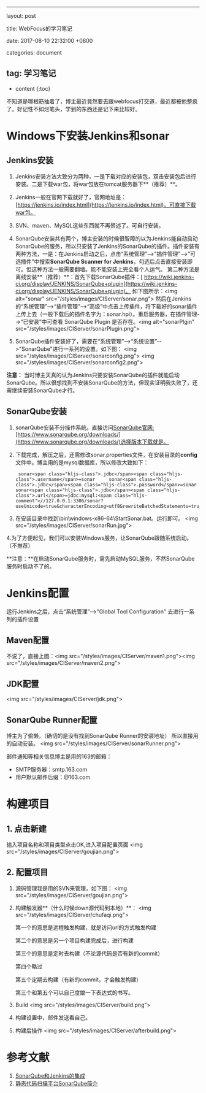 * * *

layout: post

title:  WebFocus的学习笔记

date:   2017-08-10 22:32:00 +0800

categories: document

## tag: 学习笔记

*   content
{:toc}

不知道是哪根筋抽着了，博主最近竟然要去跟webfocus打交道，最近都被他整疯了。好记性不如烂笔头，学到的东西还是记下来比较好。

# Windows下安装Jenkins和sonar

## Jenkins安装

1.  Jenkins安装方法大致分为两种，一是下载对应的安装包，双击安装包后进行安装。二是下载war包，将war包放在tomcat服务器下**（推荐）**。
2.  Jenkins一般在官网下载就好了，官网地址是：[https://jenkins.io/index.html](https://jenkins.io/index.html)。可直接下载war包。
3.  SVN、maven、MySQL这些东西就不再赘述了。可自行安装。
4.  SonarQube安装共有两个，博主安装的时候很智障的以为Jenkins能自动启动SonarQube的服务，所以只安装了Jenkins的SonarQube的插件。插件安装有两种方法，一是：在Jenkins启动之后，点击“系统管理”--&gt;"插件管理"--&gt;“可选插件”中搜索**SonarQube Scanner for Jenkins**，勾选后点击直接安装即可。但这种方法一般需要翻墙。能不能安装上完全看个人运气。
第二种方法是离线安装**（推荐）**：首先下载SonarQube插件：[ https://wiki.jenkins-ci.org/display/JENKINS/SonarQube+plugin](https://wiki.jenkins-ci.org/display/JENKINS/SonarQube+plugin)。
如下图所示：&lt;img alt="sonar" src="/styles/images/CIServer/sonar.png"&gt;
然后在Jenkins的“系统管理”--&gt;“插件管理”--&gt;“高级”中点击上传插件，将下载好的sonar插件上传上去（一般下载后的插件名字为：sonar.hpi）。重启服务器，在插件管理--&gt;“已安装”中可查看 SonarQube Plugin 是否存在。&lt;img alt="sonarPlgin" src="/styles/images/CIServer/sonarPlugin.png"&gt;

5.  SonarQube插件安装好了，需要在“系统管理”--&gt;“系统设置”--&gt;"SonarQube"进行一系列的设置。如下图：
&lt;img src="/styles/images/CIServer/sonarconfig.png"&gt;
&lt;img src="/styles/images/CIServer/sonarconfig2.png"&gt;

**注意：**
当时博主天真的认为Jenkins只要安装SonarQube的插件就能启动SonarQube。所以很想找到不安装SonarQube的方法，但现实证明我失败了，还需继续安装SonarQube才行。

## SonarQube安装

1.  sonarQube安装不分操作系统。直接访问[SonarQube官网:](https://www.sonarqube.org/downloads/)[https://www.sonarqube.org/downloads/](https://www.sonarqube.org/downloads/)选择版本下载就是。
2.  下载完成，解压之后，还需修改sonar.properties文件，在安装目录的**config**文件中。博主用的是mysql数据库，所以修改大致如下：

         sonar<span class="hljs-class">.jdbc</span><span class="hljs-class">.username</span>=sonar     sonar<span class="hljs-class">.jdbc</span><span class="hljs-class">.password</span>=sonar     sonar<span class="hljs-class">.jdbc</span><span class="hljs-class">.url</span>=jdbc:mysql:<span class="hljs-comment">//127.0.0.1:3306/sonar?useUnicode=true&characterEncoding=utf8&rewriteBatchedStatements=true&useConfigs=maxPerformance</span>

3.  在安装目录中找到\bin\windows-x86-64\StartSonar.bat。运行即可。
&lt;img src="/styles/images/CIServer/sonarRun.jpg"&gt;

4.为了方便起见，我们可以安装Windows服务，让SonarQube跟随系统启动。（不推荐）

**注意：**在启动SonarQube服务时，需先启动MySQL服务，不然SonarQube服务时启动不了的。

# Jenkins配置

运行Jenkins之后，点击“系统管理”--&gt;"Global Tool Configuration" 去进行一系列的插件设置

## Maven配置

不说了，直接上图：&lt;img src="/styles/images/CIServer/maven1.png"&gt;&lt;img src="/styles/images/CIServer/maven2.png"&gt;

## JDK配置

&lt;img src="/styles/images/CIServer/jdk.png"&gt;

## SonarQube Runner配置

博主为了偷懒，（确切的是没有找到SonarQube Runner的安装地址） 所以直接用的自动安装。
&lt;img src="/styles/images/CIServer/sonarRunner.png"&gt;

邮件通知等相关信息博主是用的163的邮箱：

*   SMTP服务器：smtp.163.com
*   用户默认邮件后缀：@163.com

# 构建项目

## 1. 点击新建

输入项目名称和项目类型点击OK,进入项目配置页面
&lt;img src="/styles/images/CIServer/goujian.png"&gt;

## 2. 配置项目

1.  源码管理我是用的SVN来管理，如下图：
&lt;img src="/styles/images/CIServer/goujian.png"&gt;

2.  构建触发器**（什么时候down源代码到本地）**：
&lt;img src="/styles/images/CIServer/chufaqi.png"&gt;

      第一个的意思是远程触发构建，就是访问url的方式触发构建

     第二个的意思是另一个项目构建完成后，进行构建

     第三个的意思是定时去构建（不论源代码是否有新的commit）

     第四个略过

     第五个定期去构建（有新的commit，才会触发构建）

     第三个和第五个可以自己度娘一下表达式的书写。

3.  Build
&lt;img src="/styles/images/CIServer/build.png"&gt;

4.  构建设置中，邮件发送看自己。

5.  构建后操作
&lt;img src="/styles/images/CIServer/afterbuild.png"&gt;

# 参考文献

1.  [SonarQube和Jenkins的集成](http://itindex.net/detail/55522-sonarqube-jenkins)
2.  [静态代码扫描平台SonarQube简介](http://blog.csdn.net/wuxuehong0306/article/details/50847893)
